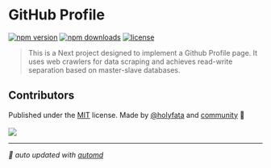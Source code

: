# GitHub Profile

<!-- automd:badges github="holyfata/gh-profile" license licenseBranch="master" -->

[![npm version](https://img.shields.io/npm/v/@holyfata/gh-profile)](https://npmjs.com/package/@holyfata/gh-profile)
[![npm downloads](https://img.shields.io/npm/dm/@holyfata/gh-profile)](https://npm.chart.dev/@holyfata/gh-profile)
[![license](https://img.shields.io/github/license/holyfata/gh-profile)](https://github.com/holyfata/gh-profile/blob/master/LICENSE)

<!-- /automd -->

> This is a Next project designed to implement a Github Profile page. It uses web crawlers for data scraping and achieves read-write separation based on master-slave databases.

## Contributors

<!-- automd:contributors github="holyfata/gh-profile" author="holyfata" license="MIT" -->

Published under the [MIT](https://github.com/holyfata/gh-profile/blob/main/LICENSE) license.
Made by [@holyfata](https://github.com/holyfata) and [community](https://github.com/holyfata/gh-profile/graphs/contributors) 💛
<br><br>
<a href="https://github.com/holyfata/gh-profile/graphs/contributors">
<img src="https://contrib.rocks/image?repo=holyfata/gh-profile" />
</a>

<!-- /automd -->

<!-- automd:with-automd -->

---

_🤖 auto updated with [automd](https://automd.unjs.io)_

<!-- /automd -->
